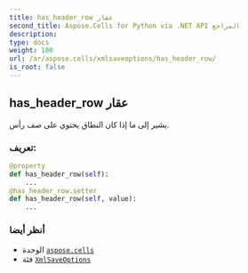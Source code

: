 ```yaml
---
title: has_header_row عقار
second_title: Aspose.Cells for Python via .NET API المراجع
description:
type: docs
weight: 100
url: /ar/aspose.cells/xmlsaveoptions/has_header_row/
is_root: false
---
```

##  has_header_row عقار

يشير إلى ما إذا كان النطاق يحتوي على صف رأس.
###  تعريف:
```python
@property
def has_header_row(self):
    ...
@has_header_row.setter
def has_header_row(self, value):
    ...
```

###  أنظر أيضا
* الوحدة [`aspose.cells`](../../)
* فئة [`XmlSaveOptions`](/cells/python-net/ar/aspose.cells/xmlsaveoptions)
